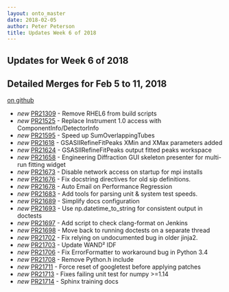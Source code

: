 ```yaml
---
layout: onto_master
date: 2018-02-05
author: Peter Peterson
title: Updates Week 6 of 2018
---
```

Updates for Week 6 of 2018
--------------------------

Detailed Merges for Feb 5 to 11, 2018
-------------------------------------
[on github](https://github.com/mantidproject/mantid/pulls?q=is%3Apr+merged%3A2018-02-06..2018-02-11)

* *new* [PR21309](https://github.com/mantidproject/mantid/pull/21309) - Remove RHEL6 from build scripts
* *new* [PR21525](https://github.com/mantidproject/mantid/pull/21525) - Replace Instrument 1.0 access with ComponentInfo/DetectorInfo
* *new* [PR21595](https://github.com/mantidproject/mantid/pull/21595) - Speed up SumOverlappingTubes
* *new* [PR21618](https://github.com/mantidproject/mantid/pull/21618) - GSASIIRefineFitPeaks XMin and XMax parameters added
* *new* [PR21624](https://github.com/mantidproject/mantid/pull/21624) - GSASIIRefineFitPeaks output fitted peaks workspace
* *new* [PR21658](https://github.com/mantidproject/mantid/pull/21658) - Engineering Diffraction GUI skeleton presenter for multi-run fitting widget
* *new* [PR21673](https://github.com/mantidproject/mantid/pull/21673) - Disable network access on startup for mpi installs
* *new* [PR21676](https://github.com/mantidproject/mantid/pull/21676) - Fix docstring directives for old sip definitions.
* *new* [PR21678](https://github.com/mantidproject/mantid/pull/21678) - Auto Email on Performance Regression
* *new* [PR21683](https://github.com/mantidproject/mantid/pull/21683) - Add tools for parsing unit & system test speeds.
* *new* [PR21689](https://github.com/mantidproject/mantid/pull/21689) - Simplify docs configuration
* *new* [PR21693](https://github.com/mantidproject/mantid/pull/21693) - Use np.datetime_to_string for consistent output in doctests
* *new* [PR21697](https://github.com/mantidproject/mantid/pull/21697) - Add script to check clang-format on Jenkins
* *new* [PR21698](https://github.com/mantidproject/mantid/pull/21698) - Move back to running doctests on a separate thread
* *new* [PR21702](https://github.com/mantidproject/mantid/pull/21702) - Fix relying on undocumented bug in older jinja2.
* *new* [PR21703](https://github.com/mantidproject/mantid/pull/21703) - Update WAND² IDF
* *new* [PR21706](https://github.com/mantidproject/mantid/pull/21706) - Fix ErrorFormatter to workaround bug in Python 3.4
* *new* [PR21708](https://github.com/mantidproject/mantid/pull/21708) - Remove Python.h include
* *new* [PR21711](https://github.com/mantidproject/mantid/pull/21711) - Force reset of googletest before applying patches
* *new* [PR21713](https://github.com/mantidproject/mantid/pull/21713) - Fixes failing unit test for numpy >=1.14
* *new* [PR21714](https://github.com/mantidproject/mantid/pull/21714) - Sphinx training docs
